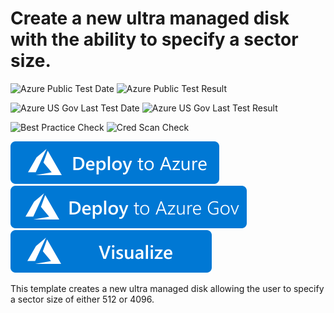 # Create a new ultra managed disk with the ability to specify a sector size. 

![Azure Public Test Date](https://azurequickstartsservice.blob.core.windows.net/badges/201-ultra-managed-disk/PublicLastTestDate.svg)
![Azure Public Test Result](https://azurequickstartsservice.blob.core.windows.net/badges/201-ultra-managed-disk/PublicDeployment.svg)

![Azure US Gov Last Test Date](https://azurequickstartsservice.blob.core.windows.net/badges/201-ultra-managed-disk/FairfaxLastTestDate.svg)
![Azure US Gov Last Test Result](https://azurequickstartsservice.blob.core.windows.net/badges/201-ultra-managed-disk/FairfaxDeployment.svg)

![Best Practice Check](https://azurequickstartsservice.blob.core.windows.net/badges/201-ultra-managed-disk/BestPracticeResult.svg)
![Cred Scan Check](https://azurequickstartsservice.blob.core.windows.net/badges/201-ultra-managed-disk/CredScanResult.svg)

[![Deploy To Azure](https://raw.githubusercontent.com/Azure/azure-quickstart-templates/master/1-CONTRIBUTION-GUIDE/images/deploytoazure.svg?sanitize=true)](https://portal.azure.com/#create/Microsoft.Template/uri/https%3A%2F%2Fraw.githubusercontent.com%2FAzure%2Fazure-quickstart-templates%2Fmaster%2F201-ultra-managed-disk%2Fazuredeploy.json)  [![Deploy To Azure US Gov](https://raw.githubusercontent.com/Azure/azure-quickstart-templates/master/1-CONTRIBUTION-GUIDE/images/deploytoazuregov.svg?sanitize=true)](https://portal.azure.us/#create/Microsoft.Template/uri/https%3A%2F%2Fraw.githubusercontent.com%2FAzure%2Fazure-quickstart-templates%2Fmaster%2F201-ultra-managed-disk%2Fazuredeploy.json)  [![Visualize](https://raw.githubusercontent.com/Azure/azure-quickstart-templates/master/1-CONTRIBUTION-GUIDE/images/visualizebutton.svg?sanitize=true)](http://armviz.io/#/?load=https%3A%2F%2Fraw.githubusercontent.com%2FAzure%2Fazure-quickstart-templates%2Fmaster%2F201-ultra-managed-disk%2Fazuredeploy.json)

This template creates a new ultra managed disk allowing the user to specify a sector size of either 512 or 4096.
